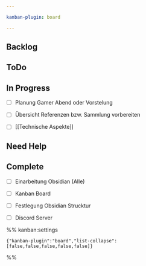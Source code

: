 ```yaml
---

kanban-plugin: board

---
```


## Backlog



## ToDo



## In Progress

- [ ] Planung Gamer Abend oder Vorstelung
- [ ] Übersicht Referenzen bzw. Sammlung vorbereiten
- [ ] [[Technische Aspekte]]


## Need Help



## Complete

- [ ] Einarbeitung Obsidian (Alle)
- [ ] Kanban Board
- [ ] Festlegung Obsidian Strucktur
- [ ] Discord Server




%% kanban:settings
```
{"kanban-plugin":"board","list-collapse":[false,false,false,false,false]}
```
%%